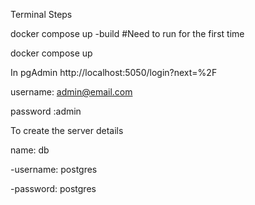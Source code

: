 Terminal Steps

docker compose up -build 
#Need to run for the first time

docker compose up


In pgAdmin 
http://localhost:5050/login?next=%2F

username: admin@email.com

password :admin


To create the server details 

name: db

-username: postgres

-password: postgres
